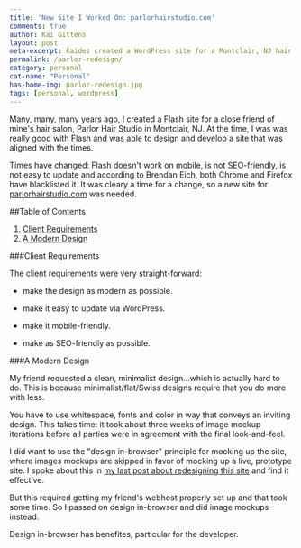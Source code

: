 ```yaml
---
title: 'New Site I Worked On: parlorhairstudio.com'
comments: true
author: Kai Gittens
layout: post
meta-excerpt: kaidez created a WordPress site for a Montclair, NJ hair salon, with a strong focus on optimizing the site for local SEO. 
permalink: /parlor-redesign/
category: personal
cat-name: "Personal"
has-home-img: parlor-redesign.jpg
tags: [personal, wordpress]
---
```

Many, many, many years ago, I created a Flash site for a close friend of mine's hair salon, Parlor Hair Studio in Montclair, NJ. At the time, I was was really good with Flash and was able to design and develop a site that was aligned with the times.

Times have changed: Flash doesn't work on mobile, is not SEO-friendly, is not easy to update and according to Brendan Eich, both Chrome and Firefox have blacklisted it. It was cleary a time for a change, so a new site for [parlorhairstudio.com](http://parlorhairstudio.com, "Visit parlorhairstudio.com") was needed.

##Table of Contents
1. [Client Requirements](#client-requirements)
2. [A Modern Design](#modern-design)

<a name="client-requirements"></a>
###Client Requirements

The client requirements were very straight-forward:

* make the design as modern as possible.

* make it easy to update via WordPress.

* make it mobile-friendly.

* make as SEO-friendly as possible.

<a name="modern-design"></a>
###A Modern Design

My friend requested a clean, minimalist design...which is actually hard to do. This is because minimalist/flat/Swiss designs require that you do more with less.

You have to use whitespace, fonts and color in way that conveys an inviting design. This takes time: it took about three weeks of image mockup iterations before all parties were in agreement with the final look-and-feel.

I did want to use the "design in-browser" principle for mocking up the site, where images mockups are skipped in favor of mocking up a live, prototype site. I spoke about this in [my last post about redesigning this site](/site-redesign-2013/#design-in-browser, "Read how kaidez.com used the design in-browser principle") and find it effective.

But this required getting my friend's webhost properly set up and that took some time. So I passed on design in-browser and did image mockups instead.

Design in-browser has benefites, particular for the developer.